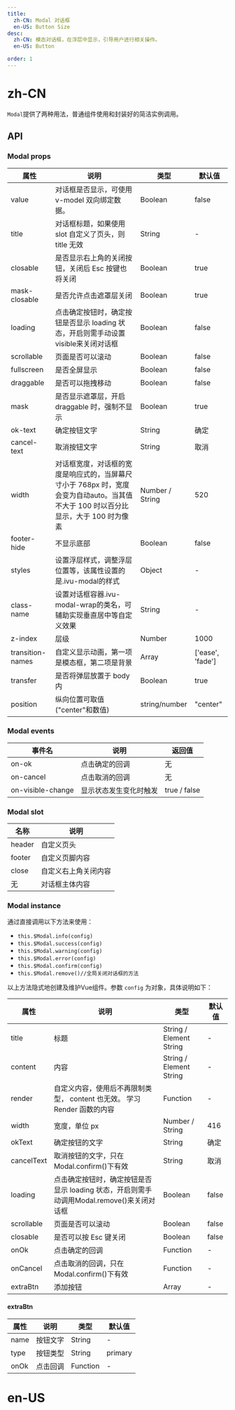 ```yaml
---
title:
  zh-CN: Modal 对话框
  en-US: Button Size
desc:
  zh-CN: 模态对话框，在浮层中显示，引导用户进行相关操作。
  en-US: Button

order: 1
---
```


# zh-CN
`Modal`提供了两种用法，普通组件使用和封装好的简洁实例调用。
## API
### Modal props
| 属性 |说明 |类型 |默认值 |
| --- |--- |--- |--- |
| value |对话框是否显示，可使用 v-model 双向绑定数据。 |Boolean |false |
| title |对话框标题，如果使用 slot 自定义了页头，则 title 无效 |String |- |
| closable |是否显示右上角的关闭按钮，关闭后 Esc 按键也将关闭 |Boolean |true |
| mask-closable |是否允许点击遮罩层关闭 |Boolean |true |
| loading |点击确定按钮时，确定按钮是否显示 loading 状态，开启则需手动设置visible来关闭对话框 |Boolean |false |
| scrollable |页面是否可以滚动 |Boolean |false |
| fullscreen |是否全屏显示 |Boolean |false |
| draggable |是否可以拖拽移动 |Boolean |false |
| mask |是否显示遮罩层，开启 draggable 时，强制不显示 |Boolean |true |
| ok-text |确定按钮文字 |String |确定 |
| cancel-text |取消按钮文字 |String |取消 |
| width |对话框宽度，对话框的宽度是响应式的，当屏幕尺寸小于 768px 时，宽度会变为自动auto。当其值不大于 100 时以百分比显示，大于 100 时为像素 |Number / String |520 |
| footer-hide |不显示底部 |Boolean |false |
| styles |设置浮层样式，调整浮层位置等，该属性设置的是.ivu-modal的样式 |Object |- |
| class-name |设置对话框容器.ivu-modal-wrap的类名，可辅助实现垂直居中等自定义效果 |String |- |
| z-index |层级 |Number |1000 |
| transition-names |自定义显示动画，第一项是模态框，第二项是背景 |Array |['ease', 'fade'] |
| transfer |是否将弹层放置于 body 内 |Boolean |true |
| position | 纵向位置可取值("center"和数值) | string/number | "center" |

### Modal events


| 事件名 |说明 |返回值 |
| --- |--- |--- |
| on-ok |点击确定的回调 |无 |
| on-cancel |点击取消的回调 |无 |
| on-visible-change |显示状态发生变化时触发 |true / false |

### Modal slot

| 名称 |说明 |
| --- |--- |
| header |自定义页头 |
| footer |自定义页脚内容 |
| close |自定义右上角关闭内容 |
| 无 |对话框主体内容 |

### Modal instance

通过直接调用以下方法来使用：

* `this.$Modal.info(config)`
* `this.$Modal.success(config)`
* `this.$Modal.warning(config)`
* `this.$Modal.error(config)`
* `this.$Modal.confirm(config)`
* `this.$Modal.remove()//全局关闭对话框的方法`

以上方法隐式地创建及维护Vue组件。参数 `config` 为对象，具体说明如下：

| 属性 |说明 |类型 |默认值 |
| --- |--- |--- |--- |
| title |标题 |String / Element String |- |
| content |内容 |String / Element String |- |
| render |自定义内容，使用后不再限制类型， content 也无效。 学习 Render 函数的内容 |Function |- |
| width |宽度，单位 px |Number / String |416 |
| okText |确定按钮的文字 |String |确定 |
| cancelText |取消按钮的文字，只在Modal.confirm()下有效 |String |取消 |
| loading |点击确定按钮时，确定按钮是否显示 loading 状态，开启则需手动调用Modal.remove()来关闭对话框 |Boolean |false |
| scrollable |页面是否可以滚动 |Boolean |false |
| closable |是否可以按 Esc 键关闭 |Boolean |false |
| onOk |点击确定的回调 |Function |- |
| onCancel |点击取消的回调，只在Modal.confirm()下有效 |Function |- |
| extraBtn |添加按钮 |Array |- |

#### extraBtn

| 属性 | 说明 | 类型 | 默认值 |
| ---- | ---- | ---- | ------ |
| name |   按钮文字   |  String    |   -     |
| type |   按钮类型   |    String  | primary       |
| onOk     |  点击回调    |   Function   |   -     |

# en-US
